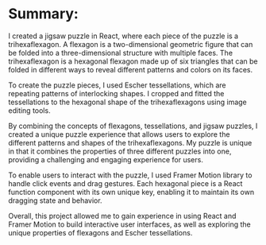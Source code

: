 # Summary:

I created a jigsaw puzzle in React, where each piece of the puzzle is a trihexaflexagon. 
A flexagon is a two-dimensional geometric figure that can be folded into a three-dimensional structure with multiple faces. 
The trihexaflexagon is a hexagonal flexagon made up of six triangles that can be folded in different ways to reveal different patterns and colors on its faces.

To create the puzzle pieces, I used Escher tessellations, which are repeating patterns of interlocking shapes. 
I cropped and fitted the tessellations to the hexagonal shape of the trihexaflexagons using image editing tools. 

By combining the concepts of flexagons, tessellations, and jigsaw puzzles, I created a unique puzzle experience that allows users to explore the different patterns and shapes of the trihexaflexagons.
My puzzle is unique in that it combines the properties of three different puzzles into one, providing a challenging and engaging experience for users.

To enable users to interact with the puzzle, I used Framer Motion library to handle click events and drag gestures. 
Each hexagonal piece is a React function component with its own unique key, enabling it to maintain its own dragging state and behavior.


Overall, this project allowed me to gain experience in using React and Framer Motion to build interactive user interfaces, as well as exploring the unique properties of flexagons and Escher tessellations. 
